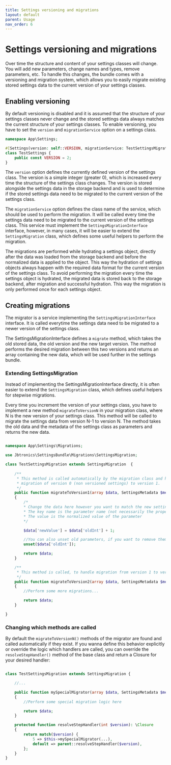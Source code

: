 ```yaml
---
title: Settings versioning and migrations
layout: default
parent: Usage
nav_order: 6
---
```


# Settings versioning and migrations

Over time the structure and content of your settings classes will change. You will add new parameters, change names and types, remove parameters, etc. To handle this changes, the bundle comes with a versioning and migration system, which allows you to easily migrate existing stored settings data to the current version of your settings classes.

## Enabling versioning

By default versioning is disabled and it is assumed that the structure of your settings classes never change and the stored settings data always matches the current structure of your settings classes. To enable versioning, you have to set the `version` and `migrationService` option on a settings class.

```php
namespace App\Settings;

#[Settings(version: self::VERSION, migrationService: TestSettingsMigration::class)]
class TestSettings {
    public const VERSION = 2;
}
```

The `version` option defines the currently defined version of the settings class. The version is a simple integer (greater 0), which is increased every time the structure of the settings class changes. The version is stored alongside the settings data in the storage backend and is used to determine if the stored settings data need to be migrated to the current version of the settings class.

The `migrationService` option defines the class name of the service, which should be used to perform the migration. It will be called every time the settings data need to be migrated to the current version of the settings class. This service must implement the `SettingsMigrationInterface` interface, however, in many cases, it will be easier to extend the `SettingsMigration` class, which defines some useful helpers to perform the migration.

The migrations are performed while hydrating a settings object, directly after the data was loaded from the storage backend and before the normalized data is applied to the object. This way the hydration of settings objects always happen with the required data format for the current version of the settings class.
To avoid performing the migration every time the settings object is hydrated, the migrated data is stored back to the storage backend, after migration and successful hydration. This way the migration is only performed once for each settings object.

## Creating migrations

The migrator is a service implementing the `SettingsMigrationInterface` interface. It is called everytime the settings data need to be migrated to a newer version of the settings class. 

The SettingsMigrationInterface defines a `migrate` method, which takes the old stored data, the old version and the new target version. The method performs the desired migration between this two versions and returns an array containing the new data, which will be used further in the settings bundle.

### Extending SettingsMigration

Instead of implementing the SettingsMigrationInterface directly, it is often easier to extend the `SettingsMigration` class, which defines useful helpers for stepwise migrations. 

Every time you increment the version of your settings class, you have to implement a new method `migrateToVersionN` in your migration class, where N is the new version of your settings class. This method will be called to migrate the settings data from version N-1 to version N. The method takes the old data and the metadata of the settings class as parameters and returns the new data. 

```php

namespace App\Settings\Migrations;

use Jbtronics\SettingsBundle\Migrations\SettingsMigration;

class TestSettingsMigration extends SettingsMigration  {
    
    /**
     * This method is called automatically by the migration class and handles 
     * migration of version 0 (non versioned settings) to version 1.
     */
    public function migrateToVersion1(array $data, SettingsMetadata $metadata): array
    {
        /*
        * Change the data here however you want to match the new settings schema
        * The key name is the parameter name (not necessarily the property name)
        * The value is the normalized value of the parameter 
        */

        $data['newValue'] = $data['oldInt'] + 1;

        //You can also unset old parameters, if you want to remove them
        unset($data['oldInt']);

        return $data;
    }

    /**
     * This method is called, to handle migration from version 1 to version 2.
     */
    public function migrateToVersion2(array $data, SettingsMetadata $metadata): array
    {
        //Perform some more migrations...

        return $data;
    }

}
```

### Changing which methods are called

By default the `migrateToVersionN()` methods of the migrator are found and called automatically if they exist. If you wanna define this behavior explicitly or override the logic which handlers are called, you can override the `resolveStepHandler()` method of the base class and return a Closure for your desired handler:

```php

class TestSettingsMigration extends SettingsMigration {

    //...

    public function mySpecialMigrator(array $data, SettingsMetadata $metadata): array
    {
        //Perform some special migration logic here

        return $data;
    }

    protected function resolveStepHandler(int $version): \Closure
    {
        return match($version) {
            5 => $this->mySpecialMigrator(...),
            default => parent::resolveStepHandler($version),
        };
    }
}

```